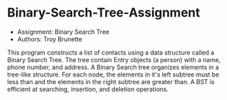 # Binary-Search-Tree-Assignment
- Assignment: Binary Search Tree
- Authors: Troy Brunette

This program constructs a list of contacts using a data structure called a Binary Search Tree.
The tree contain Entry objects (a person) with a name, phone number, and address.
A Binary Search tree organizes elements in a tree-like structure.
For each node, the elements in it's left subtree must be less than
and the elements in the right subtree are greater than.
A BST is efficient at searching, insertion, and deletion operations.
